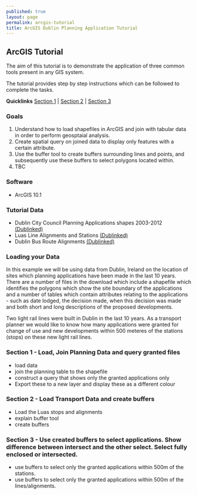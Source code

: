 ```yaml
---
published: true
layout: page
permalink: arcgis-tutorial
title: ArcGIS Dublin Planning Application Tutorial
---
```


## ArcGIS Tutorial 

The aim of this tutorial is to demonstrate the application of three common tools present in any GIS system.

The tutorial provides step by step instructions which can be followed to complete the tasks.

**Quicklinks** [Section 1](#s1) | [Section 2](#s2) | [Section 3](#s3)

### Goals
1. Understand how to load shapefiles in ArcGIS and join with tabular data in order to perform geosptaial analysis. 
2. Create spatial query on joined data to display only features with a certain attribute. 
3. Use the buffer tool to create buffers surrounding lines and points, and subsequently use these buffers to select polygons located within.
4. TBC

### Software
- ArcGIS 10.1

### Tutorial Data

- Dublin City Council Planning Applications shapes 2003-2012 [(Dublinked)](http://dublinked.com/datastore/datasets/dataset-303.php)
- Luas Line Alignments and Stations [(Dublinked)](http://dublinked.com/datastore/datasets/dataset-301.php)
- Dublin Bus Route Alignments [(Dublinked)](http://dublinked.com/datastore/datasets/dataset-258.php)

### Loading your Data
In this example we will be using data from Dublin, Ireland on the location of sites which planning applications have been made in the last 10 years. There are a number of files in the download which include a shapefile which identifies the polygons which show the site boundary of the applications and a number of tables which contain attributes relating to the applications - such as date lodged, the decision made, when this decision was made and both short and long descriptions of the proposed developments.

Two light rail lines were built in Dublin in the last 10 years. As a transport planner we would like to know how many applications were granted for change of use and new developments within 500 meteres of the stations (stops) on these new light rail lines.

### <a name="s1"></a>Section 1 - Load, Join Planning Data and query granted files ###
- load data
- join the planning table to the shapefile
- construct a query that shows only the granted applications only
- Export these to a new layer and display these as a different colour

### <a name="s2"></a>Section 2 - Load Transport Data and create buffers
- Load the Luas stops and alignments
- explain buffer tool
- create buffers

### <a name="s3"></a>Section 3 - Use created buffers to select applications. Show difference between intersect and the other select. Select fully enclosed or intersected.
- use buffers to select only the granted applications within 500m of the stations.
- use buffers to select only the granted applications within 500m of the lines/alignments.




